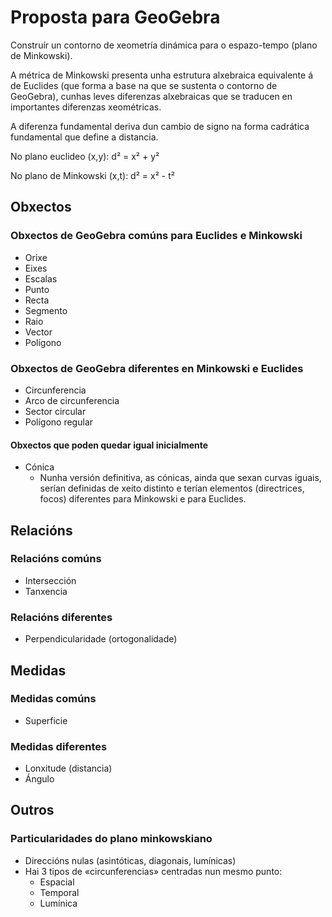 # Proposta para GeoGebra

Construír un contorno de xeometría dinámica para o espazo-tempo (plano de Minkowski).<br>

A métrica de Minkowski presenta unha estrutura alxebraica equivalente á de Euclides 
(que forma a base na que se sustenta o contorno de GeoGebra), 
cunhas leves diferenzas alxebraicas que se traducen en importantes diferenzas xeométricas.<br>

A diferenza fundamental deriva dun cambio de signo na forma cadrática fundamental que define a distancia.<br>

No plano euclideo (x,y): d² = x² + y²

No plano de Minkowski (x,t): d² = x² - t²

## Obxectos

### Obxectos de GeoGebra comúns para Euclides e Minkowski
* Orixe
* Eixes
* Escalas
* Punto
* Recta
* Segmento
* Raio
* Vector
* Polígono

### Obxectos de GeoGebra diferentes en Minkowski e Euclides
* Circunferencia
* Arco de circunferencia
* Sector circular
* Polígono regular

#### Obxectos que poden quedar igual inicialmente
* Cónica
  * Nunha versión definitiva, as cónicas, ainda que sexan curvas iguais, serían definidas de xeito distinto e terían elementos (directrices, focos) diferentes para Minkowski e para Euclides.

## Relacións

### Relacións comúns
* Intersección
* Tanxencia

### Relacións diferentes
* Perpendicularidade (ortogonalidade)

## Medidas

### Medidas comúns
* Superficie

### Medidas diferentes
* Lonxitude (distancia)
* Ángulo

## Outros

### Particularidades do plano minkowskiano
* Direccións nulas (asintóticas, diagonais, lumínicas)
* Hai 3  tipos de «circunferencias» centradas nun mesmo punto:
    - Espacial
    - Temporal
    - Lumínica
